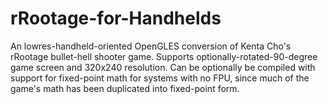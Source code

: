 rRootage-for-Handhelds
======================

An lowres-handheld-oriented OpenGLES conversion of Kenta Cho's rRootage bullet-hell shooter game. Supports optionally-rotated-90-degree game screen and 320x240 resolution. Can be optionally be compiled with support for fixed-point math for systems with no FPU, since much of the game's math has been duplicated into fixed-point form.
